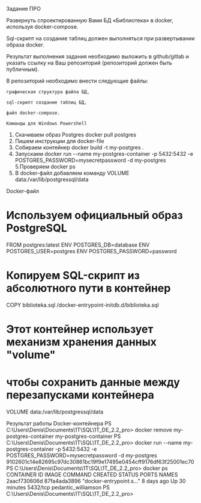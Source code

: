 Задание ПРО

Развернуть спроектированную Вами БД «Библиотека» в docker, используя docker-compose.

Sql-cкрипт на создание таблиц должен выполняться при развертывании образа docker.

Результат выполнения задания необходимо выложить в github/gitlab и указать ссылку на Ваш репозиторий (репозиторий должен быть публичным).

В репозиторий необходимо внести следующие файлы:

    графическая структура файла БД,

    sql-cкрипт создание таблиц БД,

    файл docker-compose.

    Команды для Windows Powershell
1. Скачиваем образ Postgres
docker pull postgres
2. Пишем инструкции для docker-file
3. Собираем контейнер
docker build -t my-postgres .
4. Запускаем
docker run --name my-postgres-container -p 5432:5432 -e POSTGRES_PASSWORD=mysecretpassword -d my-postgres
5.Проверяем
docker ps
6. В docker-файл добавляем команду
VOLUME data:/var/lib/postgressql/data

Docker-файл
# Используем официальный образ PostgreSQL
FROM postgres:latest
ENV POSTGRES_DB=database
ENV POSTGRES_USER=postgres
ENV POSTGRES_PASSWORD=password

# Копируем SQL-скрипт из абсолютного пути в контейнер
COPY biblioteka.sql /docker-entrypoint-initdb.d/biblioteka.sql
# Этот контейнер использует механизм хранения данных "volume"
# чтобы сохранить данные между перезапусками контейнера
VOLUME data:/var/lib/postgressql/data

Результат работы Docker-контейнера
PS C:\Users\Denis\Documents\1T\SQL\1T_DE_2.2_pro> docker remove my-postgres-container
my-postgres-container
PS C:\Users\Denis\Documents\1T\SQL\1T_DE_2.2_pro> docker run --name my-postgres-container -p 5432:5432 -e POSTGRES_PASSWORD=mysecretpassword -d my-postgres
9102601c14e82695c97dc30861bc19f9e17495e0454cff9176df63f25001ec70
PS C:\Users\Denis\Documents\1T\SQL\1T_DE_2.2_pro> docker ps
CONTAINER ID   IMAGE          COMMAND                  CREATED      STATUS          PORTS      NAMES
2aacf730606d   87fa4ada3896   "docker-entrypoint.s…"   8 days ago   Up 30 minutes   5432/tcp   pedantic_williamson
PS C:\Users\Denis\Documents\1T\SQL\1T_DE_2.2_pro>